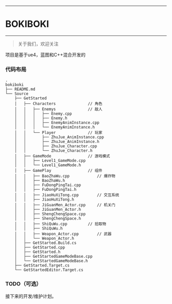 ---
# BOKIBOKI
-------------

> 关于我们，欢迎关注  

项目是基于ue4，蓝图和C++混合开发的

### 代码布局
<pre><code>.
bokiboki
├── README.md
└── Source
    ├── GetStarted
    │   ├── Characters				// 角色
    │   │   ├── Enemys				// 敌人
    │   │   │   ├── Enemy.cpp
    │   │   │   ├── Enemy.h
    │   │   │   ├── EnemyAnimInstance.cpp
    │   │   │   └── EnemyAnimInstance.h
    │   │   └── Player				// 玩家
    │   │       ├── ZhuJue_AnimInstance.cpp
    │   │       ├── ZhuJue_AnimInstance.h
    │   │       ├── ZhuJue_Character.cpp
    │   │       └── ZhuJue_Character.h
    │   ├── GameMode				// 游戏模式
    │   │   ├── Level1_GameMode.cpp
    │   │   └── Level1_GameMode.h
    │   ├── GamePlay				// 组件
    │   │   ├── BaoZhaWu.cpp			// 爆炸物
    │   │   ├── BaoZhaWu.h
    │   │   ├── FuDongPingTai.cpp
    │   │   ├── FuDongPingTai.h
    │   │   ├── JiaoHuXiTong.cpp		// 交互系统
    │   │   ├── JiaoHuXiTong.h
    │   │   ├── JiGuanMen_Actor.cpp		// 机关门
    │   │   ├── JiGuanMen_Actor.h
    │   │   ├── ShengChengSpace.cpp		
    │   │   ├── ShengChengSpace.h
    │   │   ├── ShiQuWu.cpp			// 拾取物
    │   │   ├── ShiQuWu.h
    │   │   ├── Weapon_Actor.cpp		// 武器
    │   │   └── Weapon_Actor.h
    │   ├── GetStarted.Build.cs
    │   ├── GetStarted.cpp
    │   ├── GetStarted.h
    │   ├── GetStartedGameModeBase.cpp
    │   └── GetStartedGameModeBase.h
    ├── GetStarted.Target.cs
    └── GetStartedEditor.Target.cs
</code></pre>



### TODO（可选）

接下来的开发/维护计划。





